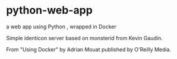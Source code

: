 # python-web-app
a web app using Python ,  wrapped in Docker  

Simple identicon server based on monsterid from Kevin Gaudin.  

From "Using Docker" by Adrian Mouat published by O'Reilly Media.  


